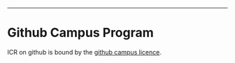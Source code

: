 ---  

# Github Campus Program

ICR on github is bound by the [github campus licence](https://education.github.com/schools/terms).
